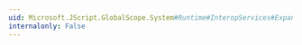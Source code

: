```yaml
---
uid: Microsoft.JScript.GlobalScope.System#Runtime#InteropServices#Expando#IExpando#RemoveMember(System.Reflection.MemberInfo)
internalonly: False
---
```

